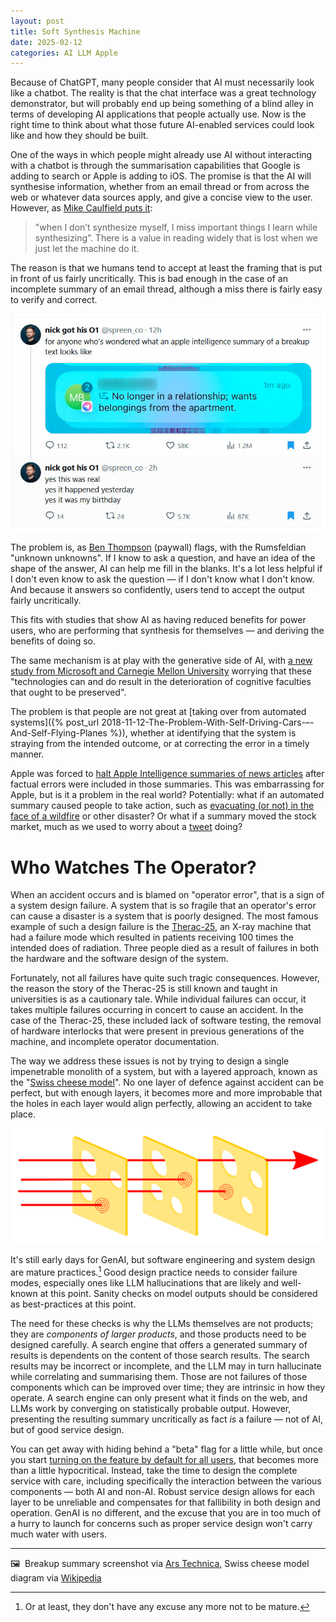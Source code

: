 ```yaml
---
layout: post
title: Soft Synthesis Machine
date: 2025-02-12
categories: AI LLM Apple
---
```


Because of ChatGPT, many people consider that AI must necessarily look like a chatbot. The reality is that the chat interface was a great technology demonstrator, but will probably end up being something of a blind alley in terms of developing AI applications that people actually use. Now is the right time to think about what those future AI-enabled services could look like and how they should be built.

One of the ways in which people might already use AI without interacting with a chatbot is through the summarisation capabilities that Google is adding to search or Apple is adding to iOS. The promise is that the AI will synthesise information, whether from an email thread or from across the web or whatever data sources apply, and give a concise view to the user. However, as [Mike Caulfield puts it](https://mikecaulfield.substack.com/p/google-searchs-ai-is-or-should-be):

> "when I don’t synthesize myself, I miss important things I learn while synthesizing”. There is a value in reading widely that is lost when we just let the machine do it. 

The reason is that we humans tend to accept at least the framing that is put in front of us fairly uncritically. This is bad enough in the case of an incomplete summary of an email thread, although a miss there is fairly easy to verify and correct.

![Screenshot of Apple Intelligence summary of text message thread: "No longer in a relationship; wants belongings from the apartment"](/images/nick_screenshot.jpg)

The problem is, as [Ben Thompson](https://stratechery.com/2025/deep-research-and-knowledge-value/) (paywall) flags, with the Rumsfeldian "unknown unknowns". If I know to ask a question, and have an idea of the shape of the answer, AI can help me fill in the blanks. It's a lot less helpful if I don't even know to ask the question — if I don't know what I don't know. And because it answers so confidently, users tend to accept the output fairly uncritically.

This fits with studies that show AI as having reduced benefits for power users, who are performing that synthesis for themselves — and deriving the benefits of doing so. 

The same mechanism is at play with the generative side of AI, with [a new study from Microsoft and Carnegie Mellon University](https://www.microsoft.com/en-us/research/publication/the-impact-of-generative-ai-on-critical-thinking-self-reported-reductions-in-cognitive-effort-and-confidence-effects-from-a-survey-of-knowledge-workers/) worrying that these "technologies can and do result in the deterioration of cognitive faculties that ought to be preserved".

The problem is that people are not great at [taking over from automated systems]({% post_url 2018-11-12-The-Problem-With-Self-Driving-Cars-–-And-Self-Flying-Planes %}), whether at identifying that the system is straying from the intended outcome, or at correcting the error in a timely manner.

Apple was forced to [halt Apple Intelligence summaries of news articles](https://www.bbc.com/news/articles/cq5ggew08eyo) after factual errors were included in those summaries. This was embarrassing for Apple, but is it a problem in the real world? Potentially: what if an automated summary caused people to take action, such as [evacuating (or not) in the face of a wildfire](https://fullfact.org/blog/2025/feb/fact-checking-the-la-wildfires/) or other disaster? Or what if a summary moved the stock market, much as we used to worry about a [tweet](https://www.barrons.com/articles/donald-trump-twitter-stock-market-51567803655) doing?

# Who Watches The Operator?

When an accident occurs and is blamed on "operator error", that is a sign of a system design failure. A system that is so fragile that an operator's error can cause a disaster is a system that is poorly designed. The most famous example of such a design failure is the [Therac-25](https://en.wikipedia.org/wiki/Therac-25), an X-ray machine that had a failure mode which resulted in patients receiving 100 times the intended does of radiation. Three people died as a result of failures in both the hardware and the software design of the system.

Fortunately, not all failures have quite such tragic consequences. However, the reason the story of the Therac-25 is still known and taught in universities is as a cautionary tale. While individual failures can occur, it takes multiple failures occurring in concert to cause an accident. In the case of the Therac-25, these included lack of software testing, the removal of hardware interlocks that were present in previous generations of the machine, and incomplete operator documentation.

The way we address these issues is not by trying to design a single impenetrable monolith of a system, but with a layered approach, known as the "[Swiss cheese model](https://en.wikipedia.org/wiki/Swiss_cheese_model)". No one layer of defence against accident can be perfect, but with enough layers, it becomes more and more improbable that the holes in each layer would align perfectly, allowing an accident to take place.

![Slices of Swiss cheese showing how aligned holes in different layers of defence can allow accidents to occur](/images/swiss-cheese-model.png)

It's still early days for GenAI, but software engineering and system design are mature practices.[^1] Good design practice needs to consider failure modes, especially ones like LLM hallucinations that are likely and well-known at this point. Sanity checks on model outputs should be considered as best-practices at this point.

The need for these checks is why the LLMs themselves are not products; they are *components of larger products*, and those products need to be designed carefully. A search engine that offers a generated summary of results is dependents on the content of those search results. The search results may be incorrect or incomplete, and the LLM may in turn hallucinate while correlating and summarising them. Those are not failures of those components which can be improved over time; they are intrinsic in how they operate. A search engine can only present what it finds on the web, and LLMs work by converging on statistically probable output. However, presenting the resulting summary uncritically as fact *is* a failure — not of AI, but of good service design.

You can get away with hiding behind a "beta" flag for a little while, but once you start [turning on the feature by default for all users](https://arstechnica.com/gadgets/2025/01/ios-18-3-disables-controversial-ai-generated-news-app-notifications/), that becomes more than a little hypocritical. Instead, take the time to design the complete service with care, including specifically the interaction between the various components — both AI and non-AI. Robust service design allows for each layer to be unreliable and compensates for that fallibility in both design and operation. GenAI is no different, and the excuse that you are in too much of a hurry to launch for concerns such as proper service design won't carry much water with users.

[^1]: Or at least, they don't have any excuse any more not to be mature.

***

🖼️  Breakup summary screenshot via [Ars Technica](https://arstechnica.com/ai/2024/10/man-learns-hes-being-dumped-via-dystopian-ai-summary-of-texts/), Swiss cheese model diagram via [Wikipedia](https://en.wikipedia.org/wiki/Swiss_cheese_model)
